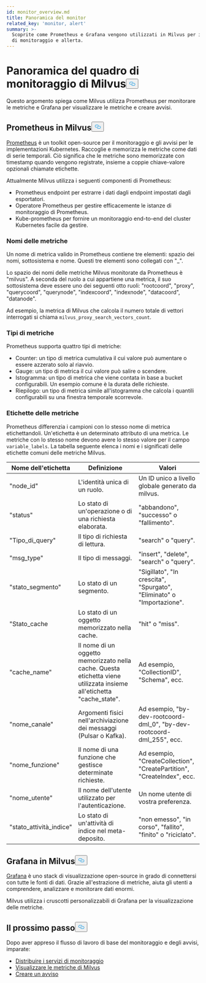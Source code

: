```yaml
---
id: monitor_overview.md
title: Panoramica del monitor
related_key: 'monitor, alert'
summary: >-
  Scoprite come Prometheus e Grafana vengono utilizzati in Milvus per i servizi
  di monitoraggio e allerta.
---
```

<h1 id="Milvus-monitoring-framework-overview" class="common-anchor-header">Panoramica del quadro di monitoraggio di Milvus<button data-href="#Milvus-monitoring-framework-overview" class="anchor-icon" translate="no">
      <svg translate="no"
        aria-hidden="true"
        focusable="false"
        height="20"
        version="1.1"
        viewBox="0 0 16 16"
        width="16"
      >
        <path
          fill="#0092E4"
          fill-rule="evenodd"
          d="M4 9h1v1H4c-1.5 0-3-1.69-3-3.5S2.55 3 4 3h4c1.45 0 3 1.69 3 3.5 0 1.41-.91 2.72-2 3.25V8.59c.58-.45 1-1.27 1-2.09C10 5.22 8.98 4 8 4H4c-.98 0-2 1.22-2 2.5S3 9 4 9zm9-3h-1v1h1c1 0 2 1.22 2 2.5S13.98 12 13 12H9c-.98 0-2-1.22-2-2.5 0-.83.42-1.64 1-2.09V6.25c-1.09.53-2 1.84-2 3.25C6 11.31 7.55 13 9 13h4c1.45 0 3-1.69 3-3.5S14.5 6 13 6z"
        ></path>
      </svg>
    </button></h1><p>Questo argomento spiega come Milvus utilizza Prometheus per monitorare le metriche e Grafana per visualizzare le metriche e creare avvisi.</p>
<h2 id="Prometheus-in-Milvus" class="common-anchor-header">Prometheus in Milvus<button data-href="#Prometheus-in-Milvus" class="anchor-icon" translate="no">
      <svg translate="no"
        aria-hidden="true"
        focusable="false"
        height="20"
        version="1.1"
        viewBox="0 0 16 16"
        width="16"
      >
        <path
          fill="#0092E4"
          fill-rule="evenodd"
          d="M4 9h1v1H4c-1.5 0-3-1.69-3-3.5S2.55 3 4 3h4c1.45 0 3 1.69 3 3.5 0 1.41-.91 2.72-2 3.25V8.59c.58-.45 1-1.27 1-2.09C10 5.22 8.98 4 8 4H4c-.98 0-2 1.22-2 2.5S3 9 4 9zm9-3h-1v1h1c1 0 2 1.22 2 2.5S13.98 12 13 12H9c-.98 0-2-1.22-2-2.5 0-.83.42-1.64 1-2.09V6.25c-1.09.53-2 1.84-2 3.25C6 11.31 7.55 13 9 13h4c1.45 0 3-1.69 3-3.5S14.5 6 13 6z"
        ></path>
      </svg>
    </button></h2><p><a href="https://prometheus.io/docs/introduction/overview/">Prometheus</a> è un toolkit open-source per il monitoraggio e gli avvisi per le implementazioni Kubernetes. Raccoglie e memorizza le metriche come dati di serie temporali. Ciò significa che le metriche sono memorizzate con timestamp quando vengono registrate, insieme a coppie chiave-valore opzionali chiamate etichette.</p>
<p>Attualmente Milvus utilizza i seguenti componenti di Prometheus:</p>
<ul>
<li>Prometheus endpoint per estrarre i dati dagli endpoint impostati dagli esportatori.</li>
<li>Operatore Prometheus per gestire efficacemente le istanze di monitoraggio di Prometheus.</li>
<li>Kube-prometheus per fornire un monitoraggio end-to-end del cluster Kubernetes facile da gestire.</li>
</ul>
<h3 id="Metric-names" class="common-anchor-header">Nomi delle metriche</h3><p>Un nome di metrica valido in Prometheus contiene tre elementi: spazio dei nomi, sottosistema e nome. Questi tre elementi sono collegati con &quot;_&quot;.</p>
<p>Lo spazio dei nomi delle metriche Milvus monitorate da Prometheus è &quot;milvus&quot;. A seconda del ruolo a cui appartiene una metrica, il suo sottosistema deve essere uno dei seguenti otto ruoli: &quot;rootcoord&quot;, &quot;proxy&quot;, &quot;querycoord&quot;, &quot;querynode&quot;, &quot;indexcoord&quot;, &quot;indexnode&quot;, &quot;datacoord&quot;, &quot;datanode&quot;.</p>
<p>Ad esempio, la metrica di Milvus che calcola il numero totale di vettori interrogati si chiama <code translate="no">milvus_proxy_search_vectors_count</code>.</p>
<h3 id="Metric-types" class="common-anchor-header">Tipi di metriche</h3><p>Prometheus supporta quattro tipi di metriche:</p>
<ul>
<li>Counter: un tipo di metrica cumulativa il cui valore può aumentare o essere azzerato solo al riavvio.</li>
<li>Gauge: un tipo di metrica il cui valore può salire o scendere.</li>
<li>Istogramma: un tipo di metrica che viene contata in base a bucket configurabili. Un esempio comune è la durata delle richieste.</li>
<li>Riepilogo: un tipo di metrica simile all'istogramma che calcola i quantili configurabili su una finestra temporale scorrevole.</li>
</ul>
<h3 id="Metric-labels" class="common-anchor-header">Etichette delle metriche</h3><p>Prometheus differenzia i campioni con lo stesso nome di metrica etichettandoli. Un'etichetta è un determinato attributo di una metrica. Le metriche con lo stesso nome devono avere lo stesso valore per il campo <code translate="no">variable_labels</code>. La tabella seguente elenca i nomi e i significati delle etichette comuni delle metriche Milvus.</p>
<table>
<thead>
<tr><th>Nome dell'etichetta</th><th>Definizione</th><th>Valori</th></tr>
</thead>
<tbody>
<tr><td>"node_id"</td><td>L'identità unica di un ruolo.</td><td>Un ID unico a livello globale generato da milvus.</td></tr>
<tr><td>"status"</td><td>Lo stato di un'operazione o di una richiesta elaborata.</td><td>&quot;abbandono&quot;, &quot;successo&quot; o &quot;fallimento&quot;.</td></tr>
<tr><td>"Tipo_di_query"</td><td>Il tipo di richiesta di lettura.</td><td>&quot;search&quot; o &quot;query&quot;.</td></tr>
<tr><td>"msg_type"</td><td>Il tipo di messaggi.</td><td>&quot;insert&quot;, &quot;delete&quot;, &quot;search&quot; o &quot;query&quot;.</td></tr>
<tr><td>"stato_segmento"</td><td>Lo stato di un segmento.</td><td>&quot;Sigillato&quot;, &quot;In crescita&quot;, &quot;Spurgato&quot;, &quot;Eliminato&quot; o &quot;Importazione&quot;.</td></tr>
<tr><td>"Stato_cache</td><td>Lo stato di un oggetto memorizzato nella cache.</td><td>&quot;hit&quot; o &quot;miss&quot;.</td></tr>
<tr><td>"cache_name"</td><td>Il nome di un oggetto memorizzato nella cache. Questa etichetta viene utilizzata insieme all'etichetta &quot;cache_state&quot;.</td><td>Ad esempio, &quot;CollectionID&quot;, &quot;Schema&quot;, ecc.</td></tr>
<tr><td>&quot;nome_canale&quot;</td><td>Argomenti fisici nell'archiviazione dei messaggi (Pulsar o Kafka).</td><td>Ad esempio, &quot;by-dev-rootcoord-dml_0&quot;, &quot;by-dev-rootcoord-dml_255&quot;, ecc.</td></tr>
<tr><td>"nome_funzione"</td><td>Il nome di una funzione che gestisce determinate richieste.</td><td>Ad esempio, &quot;CreateCollection&quot;, &quot;CreatePartition&quot;, &quot;CreateIndex&quot;, ecc.</td></tr>
<tr><td>"nome_utente"</td><td>Il nome dell'utente utilizzato per l'autenticazione.</td><td>Un nome utente di vostra preferenza.</td></tr>
<tr><td>"stato_attività_indice"</td><td>Lo stato di un'attività di indice nel meta-deposito.</td><td>&quot;non emesso&quot;, &quot;in corso&quot;, &quot;fallito&quot;, &quot;finito&quot; o &quot;riciclato&quot;.</td></tr>
</tbody>
</table>
<h2 id="Grafana-in-Milvus" class="common-anchor-header">Grafana in Milvus<button data-href="#Grafana-in-Milvus" class="anchor-icon" translate="no">
      <svg translate="no"
        aria-hidden="true"
        focusable="false"
        height="20"
        version="1.1"
        viewBox="0 0 16 16"
        width="16"
      >
        <path
          fill="#0092E4"
          fill-rule="evenodd"
          d="M4 9h1v1H4c-1.5 0-3-1.69-3-3.5S2.55 3 4 3h4c1.45 0 3 1.69 3 3.5 0 1.41-.91 2.72-2 3.25V8.59c.58-.45 1-1.27 1-2.09C10 5.22 8.98 4 8 4H4c-.98 0-2 1.22-2 2.5S3 9 4 9zm9-3h-1v1h1c1 0 2 1.22 2 2.5S13.98 12 13 12H9c-.98 0-2-1.22-2-2.5 0-.83.42-1.64 1-2.09V6.25c-1.09.53-2 1.84-2 3.25C6 11.31 7.55 13 9 13h4c1.45 0 3-1.69 3-3.5S14.5 6 13 6z"
        ></path>
      </svg>
    </button></h2><p><a href="https://grafana.com/docs/grafana/latest/introduction/">Grafana</a> è uno stack di visualizzazione open-source in grado di connettersi con tutte le fonti di dati. Grazie all'estrazione di metriche, aiuta gli utenti a comprendere, analizzare e monitorare dati enormi.</p>
<p>Milvus utilizza i cruscotti personalizzabili di Grafana per la visualizzazione delle metriche.</p>
<h2 id="Whats-next" class="common-anchor-header">Il prossimo passo<button data-href="#Whats-next" class="anchor-icon" translate="no">
      <svg translate="no"
        aria-hidden="true"
        focusable="false"
        height="20"
        version="1.1"
        viewBox="0 0 16 16"
        width="16"
      >
        <path
          fill="#0092E4"
          fill-rule="evenodd"
          d="M4 9h1v1H4c-1.5 0-3-1.69-3-3.5S2.55 3 4 3h4c1.45 0 3 1.69 3 3.5 0 1.41-.91 2.72-2 3.25V8.59c.58-.45 1-1.27 1-2.09C10 5.22 8.98 4 8 4H4c-.98 0-2 1.22-2 2.5S3 9 4 9zm9-3h-1v1h1c1 0 2 1.22 2 2.5S13.98 12 13 12H9c-.98 0-2-1.22-2-2.5 0-.83.42-1.64 1-2.09V6.25c-1.09.53-2 1.84-2 3.25C6 11.31 7.55 13 9 13h4c1.45 0 3-1.69 3-3.5S14.5 6 13 6z"
        ></path>
      </svg>
    </button></h2><p>Dopo aver appreso il flusso di lavoro di base del monitoraggio e degli avvisi, imparate:</p>
<ul>
<li><a href="/docs/it/v2.4.x/monitor.md">Distribuire i servizi di monitoraggio</a></li>
<li><a href="/docs/it/v2.4.x/visualize.md">Visualizzare le metriche di Milvus</a></li>
<li><a href="/docs/it/v2.4.x/alert.md">Creare un avviso</a></li>
</ul>
